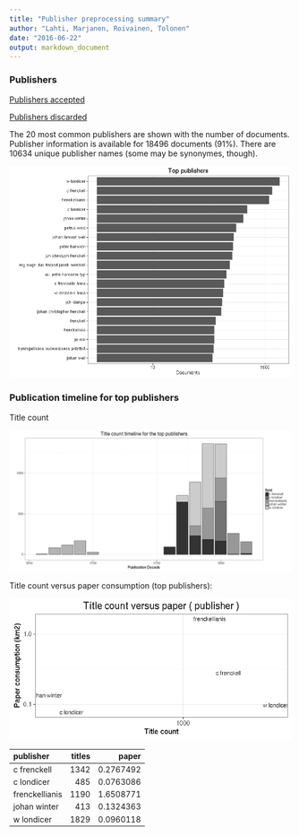 ```yaml
---
title: "Publisher preprocessing summary"
author: "Lahti, Marjanen, Roivainen, Tolonen"
date: "2016-06-22"
output: markdown_document
---
```



### Publishers

[Publishers accepted](output.tables/publisher_accepted.csv)

[Publishers discarded](output.tables/publisher_discarded.csv)



The 20 most common publishers are shown with the number of documents. Publisher information is available for 18496 documents (91%). There are 10634 unique publisher names (some may be synonymes, though).


![plot of chunk summarypublisher2](figure/summarypublisher2-1.png)

### Publication timeline for top publishers

Title count

![plot of chunk summaryTop10pubtimeline](figure/summaryTop10pubtimeline-1.png)



Title count versus paper consumption (top publishers):

![plot of chunk publishertitlespapers](figure/publishertitlespapers-1.png)

|publisher      | titles|     paper|
|:--------------|------:|---------:|
|c frenckell    |   1342| 0.2767492|
|c londicer     |    485| 0.0763086|
|frenckellianis |   1190| 1.6508771|
|johan winter   |    413| 0.1324363|
|w londicer     |   1829| 0.0960118|
